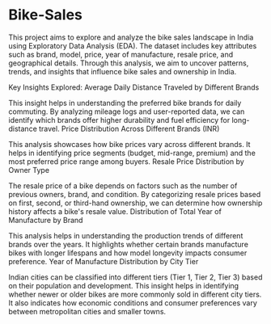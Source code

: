 # Bike-Sales
This project aims to explore and analyze the bike sales landscape in India using Exploratory Data Analysis (EDA). The dataset includes key attributes such as brand, model, price, year of manufacture, resale price, and geographical details. Through this analysis, we aim to uncover patterns, trends, and insights that influence bike sales and ownership in India.

Key Insights Explored:
Average Daily Distance Traveled by Different Brands

This insight helps in understanding the preferred bike brands for daily commuting.
By analyzing mileage logs and user-reported data, we can identify which brands offer higher durability and fuel efficiency for long-distance travel.
Price Distribution Across Different Brands (INR)

This analysis showcases how bike prices vary across different brands.
It helps in identifying price segments (budget, mid-range, premium) and the most preferred price range among buyers.
Resale Price Distribution by Owner Type

The resale price of a bike depends on factors such as the number of previous owners, brand, and condition.
By categorizing resale prices based on first, second, or third-hand ownership, we can determine how ownership history affects a bike's resale value.
Distribution of Total Year of Manufacture by Brand

This analysis helps in understanding the production trends of different brands over the years.
It highlights whether certain brands manufacture bikes with longer lifespans and how model longevity impacts consumer preference.
Year of Manufacture Distribution by City Tier

Indian cities can be classified into different tiers (Tier 1, Tier 2, Tier 3) based on their population and development.
This insight helps in identifying whether newer or older bikes are more commonly sold in different city tiers.
It also indicates how economic conditions and consumer preferences vary between metropolitan cities and smaller towns.
